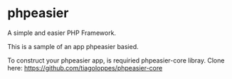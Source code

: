 # phpeasier
A simple and easier PHP Framework.

This is a sample of an app phpeasier basied. 

To construct your phpeasier app, is requiried phpeasier-core libray. Clone here: https://github.com/tiagoloppes/phpeasier-core
